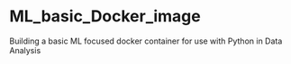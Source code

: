 # ML_basic_Docker_image
Building a basic ML focused docker container for use with Python in Data Analysis
